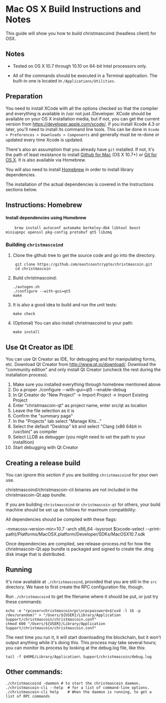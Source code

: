 Mac OS X Build Instructions and Notes
====================================
This guide will show you how to build christmascoind (headless client) for OSX.

Notes
-----

* Tested on OS X 10.7 through 10.10 on 64-bit Intel processors only.

* All of the commands should be executed in a Terminal application. The
built-in one is located in `/Applications/Utilities`.

Preparation
-----------

You need to install XCode with all the options checked so that the compiler
and everything is available in /usr not just /Developer. XCode should be
available on your OS X installation media, but if not, you can get the
current version from https://developer.apple.com/xcode/. If you install
Xcode 4.3 or later, you'll need to install its command line tools. This can
be done in `Xcode > Preferences > Downloads > Components` and generally must
be re-done or updated every time Xcode is updated.

There's also an assumption that you already have `git` installed. If
not, it's the path of least resistance to install [Github for Mac](https://mac.github.com/)
(OS X 10.7+) or
[Git for OS X](https://code.google.com/p/git-osx-installer/). It is also
available via Homebrew.

You will also need to install [Homebrew](http://brew.sh) in order to install library
dependencies.

The installation of the actual dependencies is covered in the Instructions
sections below.

Instructions: Homebrew
----------------------

#### Install dependencies using Homebrew

        brew install autoconf automake berkeley-db4 libtool boost miniupnpc openssl pkg-config protobuf qt5 libzmq

### Building `christmascoind`

1. Clone the github tree to get the source code and go into the directory.

        git clone https://github.com/eastcoastcrypto/christmascoin.git
        cd christmascoin

2.  Build christmascoind:

        ./autogen.sh
        ./configure --with-gui=qt5
        make

3.  It is also a good idea to build and run the unit tests:

        make check

4.  (Optional) You can also install christmascoind to your path:

        make install

Use Qt Creator as IDE
------------------------
You can use Qt Creator as IDE, for debugging and for manipulating forms, etc.
Download Qt Creator from http://www.qt.io/download/. Download the "community edition" and only install Qt Creator (uncheck the rest during the installation process).

1. Make sure you installed everything through homebrew mentioned above
2. Do a proper ./configure --with-gui=qt5 --enable-debug
3. In Qt Creator do "New Project" -> Import Project -> Import Existing Project
4. Enter "christmascoin-qt" as project name, enter src/qt as location
5. Leave the file selection as it is
6. Confirm the "summary page"
7. In the "Projects" tab select "Manage Kits..."
8. Select the default "Desktop" kit and select "Clang (x86 64bit in /usr/bin)" as compiler
9. Select LLDB as debugger (you might need to set the path to your installtion)
10. Start debugging with Qt Creator

Creating a release build
------------------------
You can ignore this section if you are building `christmascoind` for your own use.

christmascoind/christmascoin-cli binaries are not included in the christmascoin-Qt.app bundle.

If you are building `christmascoind` or `christmascoin-qt` for others, your build machine should be set up
as follows for maximum compatibility:

All dependencies should be compiled with these flags:

 -mmacosx-version-min=10.7
 -arch x86_64
 -isysroot $(xcode-select --print-path)/Platforms/MacOSX.platform/Developer/SDKs/MacOSX10.7.sdk

Once dependencies are compiled, see release-process.md for how the christmascoin-Qt.app
bundle is packaged and signed to create the .dmg disk image that is distributed.

Running
-------

It's now available at `./christmascoind`, provided that you are still in the `src`
directory. We have to first create the RPC configuration file, though.

Run `./christmascoind` to get the filename where it should be put, or just try these
commands:

    echo -e "rpcuser=christmascoinrpc\nrpcpassword=$(xxd -l 16 -p /dev/urandom)" > "/Users/${USER}/Library/Application Support/christmascoin/christmascoin.conf"
    chmod 600 "/Users/${USER}/Library/Application Support/christmascoin/christmascoin.conf"

The next time you run it, it will start downloading the blockchain, but it won't
output anything while it's doing this. This process may take several hours;
you can monitor its process by looking at the debug.log file, like this:

    tail -f $HOME/Library/Application\ Support/christmascoin/debug.log

Other commands:
-------

    ./christmascoind -daemon # to start the christmascoin daemon.
    ./christmascoin-cli --help  # for a list of command-line options.
    ./christmascoin-cli help    # When the daemon is running, to get a list of RPC commands
